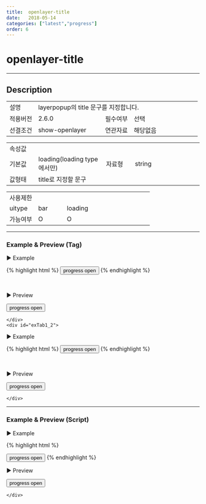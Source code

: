 ```yaml
---
title:  openlayer-title
date:   2018-05-14
categories: ["latest","progress"]
order: 6
---
```


openlayer-title
===

---

## Description

<table style="width:100%">
    <colgroup>
        <col width="15%"/>
        <col width="35%"/>
        <col width="15%"/>
        <col width="35%"/>
    </colgroup>
    <tr>
        <td class="tdTitle">설명</td>
        <td colspan="3">layerpopup의 title 문구를 지정합니다.</td>
    </tr>
    <tr>
        <td class="tdTitle">적용버전</td>
        <td>2.6.0</td>
        <td class="tdTitle">필수여부</td>
        <td>선택</td>
    </tr>
    <tr>
        <td class="tdTitle">선결조건</td>
        <td>show-openlayer</td>
        <td class="tdTitle">연관자료</td>
        <td>해당없음</td>
    </tr>
</table>
<table style="width:100%">
    <colgroup>
        <col width="15%"/>
        <col width="35%"/>
        <col width="15%"/>
        <col width="35%"/>
    </colgroup>
    <tr>
        <td class="tdTitle tdBg" colspan="4">속성값</td>
    </tr>
    <tr>
        <td class="tdTitle">기본값</td>
        <td>loading(loading type에서만)</td>
        <td class="tdTitle">자료형</td>
        <td>string</td>
    </tr>
    <tr>
        <td class="tdTitle">값형태</td>
        <td colspan="3">title로 지정할 문구</td>
    </tr>
</table>
<table style="width:100%">
    <colgroup>
        <col width="20%"/>
        <col width="20%"/>
        <col width="20%"/>
        <col width="20%"/>
        <col width="20%"/>
    </colgroup>
    <tr>
        <td class="tdTitle tdBg" colspan="5">사용제한</td>
    </tr>
    <tr>
        <td>uitype</td>
        <td class="tdCenter">bar</td>
        <td class="tdCenter">loading</td>
        <td></td>
        <td></td>
    </tr>
    <tr>
        <td>가능여부</td>
        <td class="tdBlue tdCenter">O</td>
        <td class="tdBlue tdCenter">O</td>
        <td></td>
        <td></td>
    </tr>
</table>

---
### Example & Preview (Tag)

<sbux-tabs id="exTab1" name="exTab1" uitype="normal" title-target-id-array="exTab1_1^exTab1_2" title-text-array="bar^loading" is-scrollable="false">
</sbux-tabs>
<div class="tab-content">
    <div id="exTab1_1">

▶ Example

{% highlight html %}
<sbux-progress id="sbIdx1_1" name="sbTagNm1_1" uitype="bar" show-openlayer="true" openlayer-title="SBUx Progress">
    <progress-bar>
       <bar valuenow="0"></bar>
    </progress-bar>
</sbux-progress>
<input type="button" value="progress open" onclick="SBUxMethod.openProgress('sbTagNm1_1')">
{% endhighlight %}

<br>

▶ Preview 

<sbux-progress id="sbIdx1_1" name="sbTagNm1_1" uitype="bar" show-openlayer="true" openlayer-title="SBUx Progress">
    <progress-bar>
       <bar valuenow="0"></bar>
    </progress-bar>
</sbux-progress>
<input type="button" value="progress open" onclick="SBUxMethod.openProgress('sbTagNm1_1')">

    </div>
    <div id="exTab1_2">

▶ Example

{% highlight html %}
<sbux-progress id="sbIdx1_2" name="sbTagNm1_2" uitype="loading" show-openlayer="true" openlayer-title="SBUx Progress"></sbux-progress>
<input type="button" value="progress open" onclick="SBUxMethod.openProgress('sbTagNm1_2')">
{% endhighlight %}


<br>

▶ Preview 

<sbux-progress id="sbIdx1_2" name="sbTagNm1_2" uitype="loading" show-openlayer="true" openlayer-title="SBUx Progress"></sbux-progress>
<input type="button" value="progress open" onclick="SBUxMethod.openProgress('sbTagNm1_2')">

    </div>
</div>

---
### Example & Preview (Script)

<sbux-tabs id="exTab2" name="exTab2" uitype="normal" title-target-id-array="exTab2_1" title-text-array="loading" is-scrollable="false">
</sbux-tabs>
<div class="tab-content">
    <div id="exTab2_1">

▶ Example

{% highlight html %}
<div id="sbArea2_1"></div>
<input type="button" value="progress open" onclick="SBUxMethod.openProgress('sbScriptNm2_1')">
<script>
    $(document).ready(function(){
        $('#sbArea2_1').sbProgress({
            name : 'sbScriptNm2_1',
            uitype : 'loading',
            showOpenlayer : true,
            openlayerTitle : 'SBUx Progress'
        });
    }); 
</script>
{% endhighlight %}

<br>

▶ Preview 

<div id="sbArea2_1"></div>
<input type="button" value="progress open" onclick="SBUxMethod.openProgress('sbScriptNm2_1')">
<script>
    $(document).ready(function(){
        $('#sbArea2_1').sbProgress({
            name : 'sbScriptNm2_1',
            uitype : 'loading',
            showOpenlayer : true,
            openlayerTitle : 'SBUx Progress'
        });
    }); 
</script>

    </div>
</div>